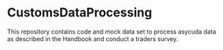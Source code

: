 # CustomsDataProcessing

This repository contains code and mock data set to process asycuda data as described in the Handbook and conduct a traders survey.
